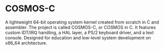 # COSMOS-C
A lightweight 64-bit operating system kernel created from scratch in C and assembler.  The project is called COSMOS-C, or COSMOS in C. It features custom IDT/IRQ handling, a HAL layer, a PS/2 keyboard driver, and a text console. Designed for education and low-level system development on x86_64 architecture.
